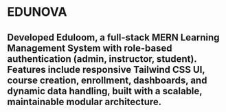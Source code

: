 # EDUNOVA
## Developed Eduloom, a full-stack MERN Learning Management System with role-based authentication (admin, instructor, student). Features include responsive Tailwind CSS UI, course creation, enrollment, dashboards, and dynamic data handling, built with a scalable, maintainable modular architecture.
